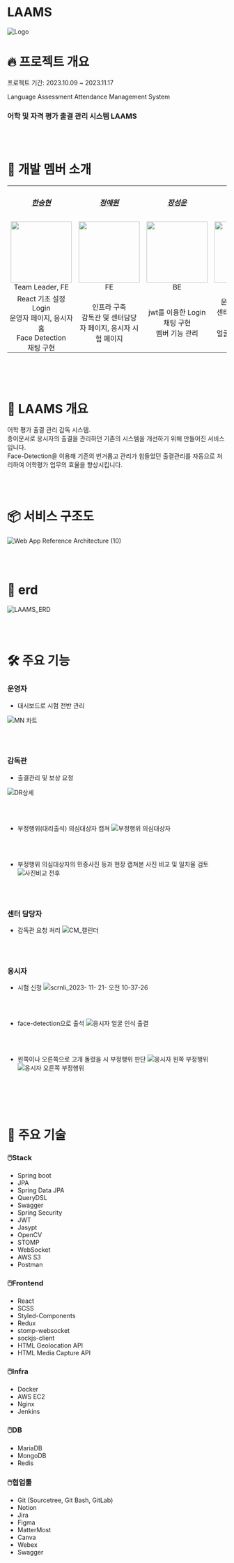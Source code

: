 # LAAMS

![Logo](https://github.com/Going9/LAAMS/assets/105552606/646666cf-7094-494b-8e1f-3b7d3b580b73)

# 🔥 프로젝트 개요

프로젝트 기간: 2023.10.09 ~ 2023.11.17 <br> 

Language Assessment Attendance Management System <br>

### 어학 및 자격 평가 출결 관리 시스템 LAAMS

<br><br>

# 🙂 개발 멤버 소개

<table>
    <tr>
      <td align="center">
        <h5><a href="https://github.com/SeungHyunH">한승현</a></h5>
      </td>
      <td align="center">
        <h5><a href="https://github.com/yewon830">정예원</a></h5>
      </td>
      <td align="center">
        <h5><a href="https://github.com/seong-un">장성운</a></h5>
      </td>
      <td align="center">
        <h5><a href="https://github.com/Going9">공익규</a></h5>
      </td>
      <td align="center">
        <h5><a href="https://github.com/hjhj-kk">김현지</a></h5>
      </td>
      <td align="center">
        <h5><a href="https://github.com/pdanbi00">박단비</a></h5>
      </td>
    </tr>
    <tr>
        <td height="140px" align="center">
            <img src="https://avatars.githubusercontent.com/SeungHyunH" width="140px" /> <br>Team Leader, FE</td>
        <td height="140px" align="center">
            <img src="https://avatars.githubusercontent.com/yewon830" width="140px" /> <br>FE</td>
        <td height="140px" align="center">
            <img src="https://avatars.githubusercontent.com/seong-un" width="140px" /> <br>BE</td>
        <td height="140px" align="center">
            <img src="https://avatars.githubusercontent.com/Going9" width="140px" /> <br>BE</td>
        <td height="140px" align="center">
            <img src="https://avatars.githubusercontent.com/hjkasd" width="140px" /> <br>BE</td>
        <td height="140px" align="center">
            <img src="https://avatars.githubusercontent.com/pdanbi00" width="140px" /> <br>BE</td>        
    </tr>
    <tr>
      <td align="center" style="padding: 0px">
        React 기초 설정<br>Login<br>운영자 페이지, 응시자 홈<br>Face Detection<br>채팅 구현
      </td>
      <td align="center">
        인프라 구축<br>감독관 및 센터담당자 페이지, 응시자 시험 페이지
      </td>
      <td align="center">
        jwt를 이용한 Login<br>채팅 구현<br>멤버 기능 관리
      </td>
      <td align="center">
        운영자 기능 관리<br>센터 담당자 기능 관리<br>얼굴 인식 및 일치율 비교 기능
      </td>
      <td align="center">
        감독관 기능 관리<br>센터 담당자 기능 관리
      </td>
      <td align="center">
        공지사항 관리<br>대시보드 기능 관리
      </td>    
    </tr>
</table>

<br>
<br>
<br>

# 📜 LAAMS 개요

어학 평가 출결 관리 감독 시스템.<br>
종이문서로 응시자의 출결을 관리하던 기존의 시스템을 개선하기 위해 만들어진 서비스 입니다.<br>
Face-Detection을 이용해 기존의 번거롭고 관리가 힘들었던 출결관리를 자동으로 처리하여 어학평가 업무의 효율을 향상시킵니다.

<br>
<br>

# 📦 서비스 구조도

![Web App Reference Architecture (10)](https://github.com/Going9/LAAMS/assets/105552606/0df33900-cd8b-4b4a-a513-2eef2dc3482a)

<br>
<br>

# 🌊 erd

![LAAMS_ERD](https://github.com/Going9/LAAMS/assets/105552606/716bf142-b567-4236-9081-f6fed1c6203b)

<br>
<br>

# 🛠️ 주요 기능

### 운영자

+ 대시보드로 시험 전반 관리

![MN 차트](https://github.com/Going9/LAAMS/assets/105552606/5ce86975-bf96-41a3-a9fe-3da1231f1851)

<br>
<br>

### 감독관

+ 출결관리 및 보상 요청

![DR상세](https://github.com/Going9/LAAMS/assets/105552606/4619be23-b89f-485f-93ba-4b49020d3056)

<br>
<br>

+ 부정행위(대리출석) 의심대상자 캡쳐
  ![부정행위 의심대상자](https://github.com/Going9/LAAMS/assets/105552606/5d2e88ae-a358-4f01-92b0-b9f08cc07f53)

<br>
<br>

+ 부정행위 의심대상자의 민증사진 등과 현장 캡쳐본 사진 비교 및 일치율 검토
  ![사진비교 전후](https://github.com/Going9/LAAMS/assets/105552606/9ed53e72-2423-461f-bc0e-ee38bfc34eaa)

<br>
<br>

### 센터 담당자

+ 감독관 요청 처리
  ![CM_캘린더](https://github.com/Going9/LAAMS/assets/105552606/045a74a2-7fd6-41f0-b033-925a52dda0ea)

<br>
<br>

### 응시자

+ 시험 신청
  ![scrnli_2023- 11- 21- 오전 10-37-26](https://github.com/Going9/LAAMS/assets/105552606/4288e864-5baf-443a-a1fc-c6ccedc53d8d)

<br>
<br>

+ face-detection으로 출석
  ![응시자 얼굴 인식 출결](https://github.com/Going9/LAAMS/assets/105552606/4cfc01d2-ba2b-4788-8887-397ecb062ef4)

<br>
<br>

+ 왼쪽이나 오른쪽으로 고개 돌렸을 시 부정행위 판단
  ![응시자 왼쪽 부정행위](https://github.com/Going9/LAAMS/assets/105552606/8c258e51-1a63-4969-857b-f41f7b17c4e7)
  ![응시자 오른쪽 부정행위](https://github.com/Going9/LAAMS/assets/105552606/68b8880b-a6be-40f1-8029-637fec601eb4)

<br>
<br>

<br>
<br>

# 🔧 주요 기술

### 🖱️Stack

+ Spring boot
+ JPA
+ Spring Data JPA
+ QueryDSL
+ Swagger
+ Spring Security
+ JWT
+ Jasypt
+ OpenCV
+ STOMP
+ WebSocket
+ AWS S3
+ Postman

### 🖱️Frontend

+ React
+ SCSS
+ Styled-Components
+ Redux
+ stomp-websocket
+ sockjs-client
+ HTML Geolocation API
+ HTML Media Capture API

### 🖱️Infra

+ Docker
+ AWS EC2
+ Nginx
+ Jenkins

### 🖱️DB

+ MariaDB
+ MongoDB
+ Redis

### 🖱️협업툴

+ Git (Sourcetree, Git Bash, GitLab)
+ Notion
+ Jira
+ Figma
+ MatterMost
+ Canva
+ Webex
+ Swagger

<br>
<br>
